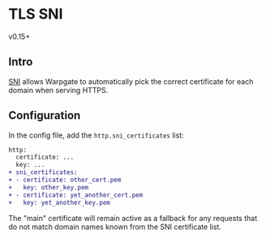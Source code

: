 # TLS SNI

<div class="badge font-xs text-bg-warning mb-3">v0.15+</div>

## Intro

[SNI](https://en.wikipedia.org/wiki/Server_Name_Indication) allows Warpgate to automatically pick the correct certificate for each domain when serving HTTPS.

## Configuration

In the config file, add the `http.sni_certificates` list:

```diff
http:
  certificate: ...
  key: ...
+ sni_certificates:
+ - certificate: other_cert.pem
+   key: other_key.pem
+ - certificate: yet_another_cert.pem
+   key: yet_another_key.pem
```

The "main" certificate will remain active as a fallback for any requests that do not match domain names known from the SNI certificate list.
